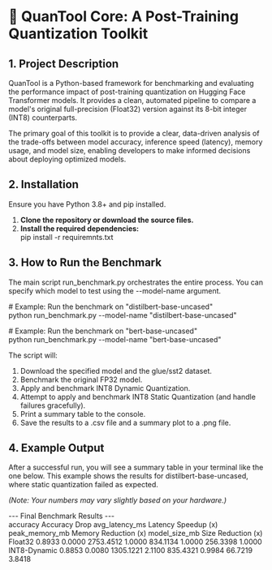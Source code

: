 # 🚀 QuanTool Core: A Post-Training Quantization Toolkit

## **1\. Project Description**

QuanTool is a Python-based framework for benchmarking and evaluating the performance impact of post-training quantization on Hugging Face Transformer models. It provides a clean, automated pipeline to compare a model's original full-precision (Float32) version against its 8-bit integer (INT8) counterparts.

The primary goal of this toolkit is to provide a clear, data-driven analysis of the trade-offs between model accuracy, inference speed (latency), memory usage, and model size, enabling developers to make informed decisions about deploying optimized models.

## **2\. Installation**

Ensure you have Python 3.8+ and pip installed.

1. **Clone the repository or download the source files.**  
2. **Install the required dependencies:**  
   pip install \-r requiremnts.txt

## **3\. How to Run the Benchmark**

The main script run\_benchmark.py orchestrates the entire process. You can specify which model to test using the \--model-name argument.

\# Example: Run the benchmark on "distilbert-base-uncased"  
python run\_benchmark.py \--model-name "distilbert-base-uncased"

\# Example: Run the benchmark on "bert-base-uncased"  
python run\_benchmark.py \--model-name "bert-base-uncased"

The script will:

1. Download the specified model and the glue/sst2 dataset.  
2. Benchmark the original FP32 model.  
3. Apply and benchmark INT8 Dynamic Quantization.  
4. Attempt to apply and benchmark INT8 Static Quantization (and handle failures gracefully).  
5. Print a summary table to the console.  
6. Save the results to a .csv file and a summary plot to a .png file.

## **4\. Example Output**

After a successful run, you will see a summary table in your terminal like the one below. This example shows the results for distilbert-base-uncased, where static quantization failed as expected.

*(Note: Your numbers may vary slightly based on your hardware.)*

\--- Final Benchmark Results \---  
              accuracy  Accuracy Drop  avg\_latency\_ms  Latency Speedup (x)  peak\_memory\_mb  Memory Reduction (x)  model\_size\_mb  Size Reduction (x)  
Float32         0.8933         0.0000       2753.4512               1.0000        834.1134                1.0000       256.3398              1.0000  
INT8-Dynamic    0.8853         0.0080       1305.1221               2.1100        835.4321                0.9984        66.7219              3.8418  

